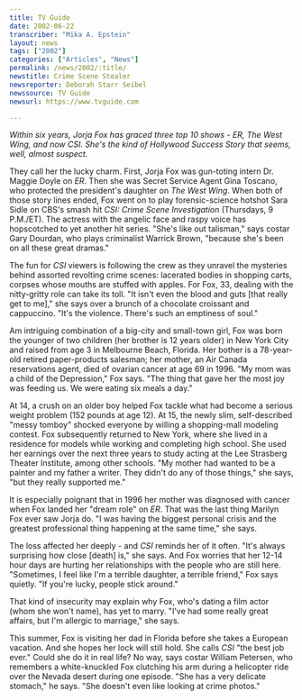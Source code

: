 ```yaml
---
title: TV Guide
date: 2002-06-22
transcriber: "Mika A. Epstein"
layout: news
tags: ["2002"]
categories: ["Articles", "News"]
permalink: /news/2002/:title/
newstitle: Crime Scene Stealer
newsreporter: Deborah Starr Seibel
newssource: TV Guide
newsurl: https://www.tvguide.com

---
```


*Within six years, Jorja Fox has graced three top 10 shows - ER, The West Wing, and now CSI. She's the kind of Hollywood Success Story that seems, well, almost suspect.*

They call her the lucky charm. First, Jorja Fox was gun-toting intern Dr. Maggie Doyle on *ER*. Then she was Secret Service Agent Gina Toscano, who protected the president's daughter on *The West Wing*. When both of those story lines ended, Fox went on to play forensic-science hotshot Sara Sidle on CBS's smash hit *CSI: Crime Scene Investigation* (Thursdays, 9 P.M./ET). The actress with the angelic face and raspy voice has hopscotched to yet another hit series. "She's like out talisman," says costar Gary Dourdan, who plays criminalist Warrick Brown, "because she's been on all these great dramas."

The fun for *CSI* viewers is following the crew as they unravel the mysteries behind assorted revolting crime scenes: lacerated bodies in shopping carts, corpses whose mouths are stuffed with apples. For Fox, 33, dealing with the nitty-gritty role can take its toll. "It isn't even the blood and guts [that really get to me]," she says over a brunch of a chocolate croissant and cappuccino. "It's the violence. There's such an emptiness of soul."

Am intriguing combination of a big-city and small-town girl, Fox was born the younger of two children (her brother is 12 years older) in New York City and raised from age 3 in Melbourne Beach, Florida. Her bother is a 78-year-old retired paper-products salesman; her mother, an Air Canada reservations agent, died of ovarian cancer at age 69 in 1996. "My mom was a child of the Depression," Fox says. "The thing that gave her the most joy was feeding us. We were eating six meals a day."

At 14, a crush on an older boy helped Fox tackle what had become a serious weight problem (152 pounds at age 12). At 15, the newly slim, self-described "messy tomboy" shocked everyone by willing a shopping-mall modeling contest. Fox subsequently returned to New York, where she lived in a residence for models while working and completing high school. She used her earnings over the next three years to study acting at the Lee Strasberg Theater Institute, among other schools. "My mother had wanted to be a painter and my father a writer. They didn't do any of those things," she says, "but they really supported me."

It is especially poignant that in 1996 her mother was diagnosed with cancer when Fox landed her "dream role" on *ER*. That was the last thing Marilyn Fox ever saw Jorja do. "I was having the biggest personal crisis and the greatest professional thing happening at the same time," she says.

The loss affected her deeply - and *CSI* reminds her of it often. "It's always surprising how close [death] is," she says. And Fox worries that her 12-14 hour days are hurting her relationships with the people who are still here. "Sometimes, I feel like I'm a terrible daughter, a terrible friend," Fox says quietly. "If you're lucky, people stick around."

That kind of insecurity may explain why Fox, who's dating a film actor (whom she won't name), has yet to marry. "I've had some really great affairs, but I'm allergic to marriage," she says.

This summer, Fox is visiting her dad in Florida before she takes a European vacation. And she hopes her lock will still hold. She calls *CSI* "the best job ever." Could she do it in real life? No way, says costar William Petersen, who remembers a white-knuckled Fox clutching his arm during a helicopter ride over the Nevada desert during one episode. "She has a very delicate stomach," he says. "She doesn't even like looking at crime photos."
